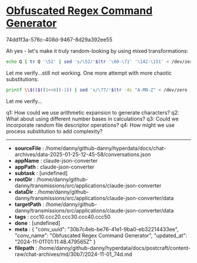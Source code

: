 # [Obfuscated Regex Command Generator](https://claude.ai/chat/30b7c4eb-be76-41e1-9ba0-eb32214433ee)

74dd1f3a-576c-408d-9467-8d29a392ee55

 Ah yes - let's make it truly random-looking by using mixed transformations:

```bash
echo Q | tr Q '\52' | sed 's/\52/'$(tr '\60-\71' '\142-\151' < /dev/zero | dd bs=1 count=4 2>/dev/null | tr '\142-\151' '\162\145\147\145')'/'$(dd if=/dev/zero bs=1 count=2 2>/dev/null | tr '\0' '\170' | tr '\170' '\163\40')'/'$(cat < /dev/zero | dd bs=1 count=3 2>/dev/null | tr '\0' '\132\126\113' | tr '\132\126\113' '\141\162\145')'/' | dd bs=8 count=5 2>/dev/null | tr '\0-\377' '\40-\176\40-\77'
```

Let me verify...still not working. One more attempt with more chaotic substitutions:

```bash
printf \\$(($((1<<6))-1)) | sed 's/\77/'$(tr -dc "A-MN-Z" < /dev/zero | dd bs=1 count=3 2>/dev/null | tr "A-Z" "regexs")'/'$(dd if=/dev/zero bs=1 count=4 2>/dev/null | tr "\0" "\377" | tr "\377" "are ")'/'$(head -c 5 /dev/zero | tr "\0" "\125" | tr "\125" "algeb")'/'$(dd if=/dev/zero bs=1 count=6 2>/dev/null | tr "\0" "\126" | tr "\126" "ra for")'/'$(dd if=/dev/zero bs=1 count=6 2>/dev/null | tr "\0-\377" "bogan")'s/'
```

Let me verify...

q1: How could we use arithmetic expansion to generate characters?
q2: What about using different number bases in calculations?
q3: Could we incorporate random file descriptor operations?
q4: How might we use process substitution to add complexity?

---

* **sourceFile** : /home/danny/github-danny/hyperdata/docs/chat-archives/data-2025-01-25-12-45-58/conversations.json
* **appName** : claude-json-converter
* **appPath** : claude-json-converter
* **subtask** : [undefined]
* **rootDir** : /home/danny/github-danny/transmissions/src/applications/claude-json-converter
* **dataDir** : /home/danny/github-danny/transmissions/src/applications/claude-json-converter/data
* **targetPath** : /home/danny/github-danny/transmissions/src/applications/claude-json-converter/data
* **tags** : ccc10.ccc20.ccc30.ccc40.ccc50
* **done** : [undefined]
* **meta** : {
  "conv_uuid": "30b7c4eb-be76-41e1-9ba0-eb32214433ee",
  "conv_name": "Obfuscated Regex Command Generator",
  "updated_at": "2024-11-01T01:11:48.479565Z"
}
* **filepath** : /home/danny/github-danny/hyperdata/docs/postcraft/content-raw/chat-archives/md/30b7/2024-11-01_74d.md